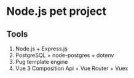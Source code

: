 # Node.js pet project

## Tools
1. Node.js + Express.js
2. PostgreSQL + node-postgres + dotenv
3. Pug template engine
4. Vue 3 Composition Api + Vue Router + Vuex
